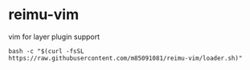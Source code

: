 # reimu-vim

vim for layer plugin support
```
bash -c "$(curl -fsSL https://raw.githubusercontent.com/m85091081/reimu-vim/loader.sh)"

```
